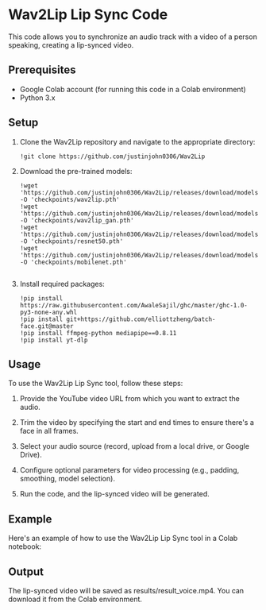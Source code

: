 # Wav2Lip Lip Sync Code

This code allows you to synchronize an audio track with a video of a person speaking, creating a lip-synced video.

## Prerequisites

- Google Colab account (for running this code in a Colab environment)
- Python 3.x

## Setup

1. Clone the Wav2Lip repository and navigate to the appropriate directory:

   ```shell
   !git clone https://github.com/justinjohn0306/Wav2Lip

2. Download the pre-trained models:

   ```shell
   !wget 'https://github.com/justinjohn0306/Wav2Lip/releases/download/models/wav2lip.pth' -O 'checkpoints/wav2lip.pth'
   !wget 'https://github.com/justinjohn0306/Wav2Lip/releases/download/models/wav2lip_gan.pth' -O 'checkpoints/wav2lip_gan.pth'
   !wget 'https://github.com/justinjohn0306/Wav2Lip/releases/download/models/resnet50.pth' -O 'checkpoints/resnet50.pth'
   !wget 'https://github.com/justinjohn0306/Wav2Lip/releases/download/models/mobilenet.pth' -O 'checkpoints/mobilenet.pth'


3. Install required packages:

   ```shell
   !pip install https://raw.githubusercontent.com/AwaleSajil/ghc/master/ghc-1.0-py3-none-any.whl
   !pip install git+https://github.com/elliottzheng/batch-face.git@master
   !pip install ffmpeg-python mediapipe==0.8.11
   !pip install yt-dlp

## Usage

To use the Wav2Lip Lip Sync tool, follow these steps:

1. Provide the YouTube video URL from which you want to extract the audio.

2. Trim the video by specifying the start and end times to ensure there's a face in all frames.

3. Select your audio source (record, upload from a local drive, or Google Drive).

4. Configure optional parameters for video processing (e.g., padding, smoothing, model selection).

5. Run the code, and the lip-synced video will be generated.

## Example

Here's an example of how to use the Wav2Lip Lip Sync tool in a Colab notebook:

## Output

The lip-synced video will be saved as results/result_voice.mp4. You can download it from the Colab environment.
